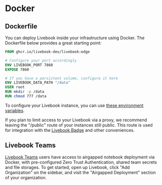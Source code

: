 # Docker

## Dockerfile

You can deploy Livebook inside your infrastructure using Docker. The Dockerfile below provides a great starting point:

```dockerfile
FROM ghcr.io/livebook-dev/livebook:edge

# Configure your port accordingly
ENV LIVEBOOK_PORT 7860
EXPOSE 7860

# If you have a persistent volume, configure it here
ENV LIVEBOOK_DATA_PATH "/data"
USER root
RUN mkdir -p /data
RUN chmod 777 /data
```

To configure your Livebook instance, you can use [these environment variables](../../README.md#environment-variables).

If you plan to limit access to your Livebook via a proxy, we recommend leaving the "/public" route of your instances still public. This route is used for integration with the [Livebook Badge](https://livebook.dev/badge/) and other conveniences.

## Livebook Teams

[Livebook Teams](https://livebook.dev/teams/) users have access to airgapped notebook deployment via Docker, with pre-configured Zero Trust Authentication, shared team secrets and file storages. To get started, open up Livebook, click "Add Organization" on the sidebar, and visit the "Airgapped Deployment" section of your organization.
